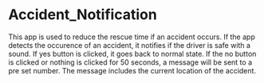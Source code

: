 # Accident_Notification
This app is used to reduce the rescue time if an accident occurs.
If the app detects the occurence of an accident, it notifies if the driver is safe with a sound.
If yes button is clicked, it goes back to normal state.
If the no button is clicked or nothing is clicked for 50 seconds, a message will be sent to a pre set number.
The message includes the current location of the accident.
